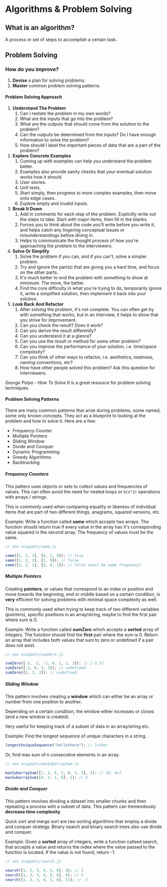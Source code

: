 # Algorithms & Problem Solving

## What is an algorithm?

A process or set of steps to accomplish a certain task.

## Problem Solving

### How do you improve?

1. **Devise** a plan for solving problems.
2. **Master** common problem solving patterns.

#### Problem Solving Approach

1. **Understand The Problem**
   1. Can I restate the problem in my own words?
   2. What are the inputs that go into the problem?
   3. What are the outputs that should come from the solution to the problem?
   4. Can the outputs be determined from the inputs? Do I have enough information to solve the problem?
   5. How should I label the important pieces of data that are a part of the problem?
2. **Explore Concrete Examples**
   1. Coming up with examples can help you understand the problem better.
   2. Examples also provide sanity checks that your eventual solution works how it should.
   3. User stories.
   4. Unit tests.
   5. Start simply, then progress to more complex examples, then move onto edge cases.
   6. Explore empty and invalid inputs.
3. **Break It Down**
   1. Add in comments for each step of the problem. Explicitly write out the steps to take. Start with major items, then fill in the blanks.
   2. Forces you to think about the code you'll write before you write it, and helps catch any lingering conceptual issues or misunderstandings before diving in.
   3. Helps to communicate the thought process of how you're approaching the problem to the interviewers.
4. **Solve Or Simplify**
   1. Solve the problem if you can, and if you can't, solve a simpler problem.
   2. Try and ignore the part(s) that are giving you a hard time, and focus on the other parts.
   3. It's much better to end the problem with something to show at minimum. The more, the better.
   4. Find the core difficulty in what you're trying to do, temporarily ignore it, write a simplified solution, then implement it back into your solution.
5. **Look Back And Refactor**
   1. After solving the problem, it's not complete. You can often get by with something that works, but in an interview, it helps to show that you strive for improvement.
   2. Can you check the result? Does it work?
   3. Can you derive the result differently?
   4. Can you understand it at a glance?
   5. Can you use the result or method for some other problem?
   6. Can you improve the performance of your solution, i.e. time/space complexity?
   7. Can you think of other ways to refactor, i.e. aesthetics, neatness, naming conventions, etc?
   8. How have other people solved this problem? Ask this question for interviewers.

_George Polya - How To Solve It_ is a great resource for problem solving techniques.

#### Problem Solving Patterns

There are many common patterns that arise during problems, some named, some only known concepts. They act as a blueprint to looking at the problem and how to solve it. Here are a few:

- Frequency Counter
- Multiple Pointers
- Sliding Window
- Divide and Conquer
- Dynamic Programming
- Greedy Algorithms
- Backtracking

##### Frequency Counters

This pattern uses objects or sets to collect values and frequencies of values. This can often avoid the need for nested loops or `O(n^2)` operations with arrays / strings.

This is commonly used when comparing equality or likeness of individual items that are part of two different things, anagrams, squared versions, etc.

Example:
Write a function called **same** which accepts two arrays. The function should return true if every value in the array has it's corresponding value squared in the second array. The frequency of values must be the same.

```js
// see snippets/same.js

same([1, 2, 3], [4, 1, 9]); // true
same([1, 2, 3], [1, 9]); // false
same([1, 2, 1], [4, 4, 1]); // false (must be same frequency)
```

##### Multiple Pointers

Creating **pointers**, or values that correspond to an index or position and move towards the beginning, end or middle based on a certain condition, is **very** efficient for solving problems with minimal space complexity as well.

This is commonly used when trying to keep track of two different variables (pointers), specific positions in an array/string, maybe to find the first pair where sum is 0.

Example:
Write a function called **sumZero** which accepts a **sorted** array of integers. The function should find the **first** pair where the sum is 0. Return an array that includes both values that sum to zero or undefined if a pair does not exist.

```js
// see snippets/sumZero.js

sumZero([-3, -2, -1, 0, 1, 2, 3]); // [-3,3]
sumZero([-2, 0, 1, 3]); // undefined
sumZero([1, 2, 3]); // undefined
```

##### Sliding Window

This pattern involves creating a **window** which can either be an array or number from one position to another.

Depending on a certain condition, the window either increases or closes (and a new window is created).

Very useful for keeping track of a subset of data in an array/string etc.

Example:
Find the longest sequence of unique characters in a string.

```js
longestUniqueSequence("hellothere"); // lother
```

Or, find max sum of n consecutive elements in an array.

```js
// see snippets/maxSubarraySum.js

maxSubarraySum([1, 2, 5, 2, 8, 1, 5], 2); // 10, 8+2
maxSubarraySum([4, 2, 1, 6], 1); // 6
```

##### Divide and Conquer

This pattern involves dividing a dataset into smaller chunks and then repeating a process with a subset of data. This pattern can tremendously **decrease time complexity**.

Quick sort and merge sort are two sorting algorithms that employ a divide and conquer strategy. Binary search and binary search trees also use divide and conquer.

Example:
Given a **sorted** array of integers, write a function callsed search, that accepts a value and returns the index where the value passed to the function is located. If the value is not found, return -1.

```js
// see snippets/search.js

search([1, 2, 3, 4, 5, 6], 4); // 3
search([1, 2, 3, 4, 5, 6], 6); // 5
search([1, 2, 3, 4, 5, 6], 11); // -1
```
